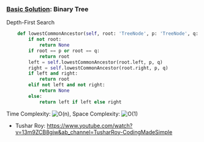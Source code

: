### [Basic Solution](/BinaryTree/LowestCommonAncestor/basic_sol.py): Binary Tree

Depth-First Search

```python
    def lowestCommonAncestor(self, root: 'TreeNode', p: 'TreeNode', q: 'TreeNode') -> 'TreeNode':
        if not root:
            return None
        if root == p or root == q:
            return root
        left = self.lowestCommonAncestor(root.left, p, q)
        right = self.lowestCommonAncestor(root.right, p, q)
        if left and right:
            return root
        elif not left and not right:
            return None
        else:
            return left if left else right
```

Time Complexity: ![O(n)](<https://latex.codecogs.com/svg.image?\inline&space;O(n)>), Space Complexity: ![O(1)](<https://latex.codecogs.com/svg.image?\inline&space;O(1)>)

- Tushar Roy: https://www.youtube.com/watch?v=13m9ZCB8gjw&ab_channel=TusharRoy-CodingMadeSimple